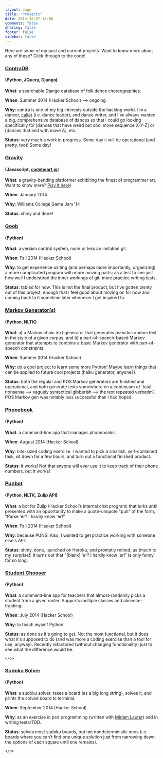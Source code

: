 ```yaml
---
layout: page
title: "Projects"
date: 2014-10-07 18:00
comments: false
sharing: false
footer: false
sidebar: false
---
```

Here are some of my past and current projects. Want to know more about any of these? Click through to the code!

<div class="project">
    <p>
        <h3><a href="//github.com/maiamcc/contradb">ContraDB</a></h3><h4>(Python, JQuery, Django)</h4>
    </p>
    <p>
        <strong>What</strong>: a searchable Django database of folk dance choreographies.
    </p>
    <p>
        <strong>When</strong>: Summer 2014 (Hacker School) --> ongoing
    </p>
    <p>
        <strong>Why</strong>: contra is one of my big interests outside the hacking world. I’m a dancer, <a href="http://contra.maiamccormick.com/">caller</a> (i.e. dance leader), and dance writer, and I’ve always wanted a big, comprehensive database of dances so that I could go looking specifically for [dances that have weird but cool move sequence X-Y-Z] or [dances that end with move A], etc.
    </p>
    <p>
        <strong>Status</strong>: very much a work in progress. Some day it will be operational (and pretty, too)! Some day!
    </p>
</div>

<div class="project">
    <p>
        <h3><a href="//github.com/maiamcc/gravity">Gravity</a></h3><h4>(Javascript, <a href="//codeheartjs.com">codeheart.js</a>)</h4>
    </p>
        <strong>What</strong>: a gravity-bending platformer exhibiting the finest of programmer art. Want to know more? <a href="/projects/gravity/play.html">Play it here</a>!
    </p>
    <p>
        <strong>When</strong>: January 2014
    </p>
    <p>
        <strong>Why</strong>: Williams College Game Jam '14
    </p>
    <p>
        <strong>Status</strong>: shiny and done!
    </p>
</div>

<div class="project">
    <p>
        <h3><a href="//github.com/maiamcc/goob">Goob</a></h3><h4>(Python)</h4>
    </p>
        <strong>What</strong>: a version control system, more or less an imitation git.
    </p>
    <p>
        <strong>When</strong>: Fall 2014 (Hacker School)
    </p>
    <p>
        <strong>Why</strong>: to get experience writing (and perhaps more importantly, organizing) a more complicated program with more moving parts; as a test to see just how well I understood the inner workings of git; more practice writing tests.
    </p>
    <p>
        <strong>Status</strong>: tabled for now. This is not the final product, but I’ve gotten plenty out of this project, enough that I feel good about moving on for now and coming back to it sometime later whenever I get inspired to.
    </p>
</div>

<div class="project">
    <p>
        <h3><a href="//github.com/maiamcc/markovgen">Markov Generator(s)</a></h3><h4>(Python, NLTK)</h4>
    </p>
        <strong>What</strong>: a) a Markov chain text generator that generates pseudo-random text in the style of a given corpus, and b) a part-of-speech-based Markov generator that attempts to combine a basic Markov generator with part-of-speech constraints.
    </p>
    <p>
        <strong>When</strong>: Summer 2014 (Hacker School)
    <p>
        <strong>Why</strong>: do a cool project to learn some more Python! Maybe learn things that can be applied to future cool projects (haiku generator, anyone?).
    </p>
    <p>
        <strong>Status</strong>: both the regular and POS Markov generators are finished and operational, and both generate texts somewhere on a continuum of `total nonsense --> vaguely syntactical gibberish --> the text repeated verbatim`. POS Markov gen was notably less successful than I had hoped.
    </p>
</div>

<div class="project">
    <p>
        <h3><a href="//github.com/maiamcc/phonebook">Phonebook</a></h3><h4>(Python)</h4>
    </p>
        <strong>What</strong>: a command-line app that manages phonebooks.
    </p>
    <p>
        <strong>When</strong>: August 2014 (Hacker School)
    <p>
        <strong>Why</strong>: bite-sized coding exercise: I wanted to pick a smallish, self-contained task, sit down for a few hours, and turn out a functional finished product.
    </p>
    <p>
        <strong>Status</strong>: it works! Not that anyone will ever use it to keep track of their phone numbers, but it works!
    </p>
</div>

<div class="project">
    <p>
        <h3><a href="//github.com/maiamcc/punbot">Punbot</a></h3><h4>(Python, NLTK, Zulip API)</h4>
    </p>
        <strong>What</strong>: a bot for Zulip (Hacker School’s internal chat program) that lurks until presented with an opportunity to make a quote-unquote "pun" of the form, "Parse 'er? I hardly know 'er!"
    </p>
    <p>
        <strong>When</strong>: Fall 2014 (Hacker School)
    <p>
        <strong>Why</strong>: because PUNS! Also, I wanted to get practice working with someone else's API.
    </p>
    <p>
        <strong>Status</strong>: shiny, done, launched on Heroku, and promptly retired, as (much to my surprise!) it turns out that "[blank] 'er? I hardly know 'er!" is only funny for so long.
    </p>
</div>

<div class="project">
    <p>
        <h3><a href="//github.com/maiamcc/studentchooser">Student Chooser</a></h3><h4>(Python)</h4>
    </p>
        <strong>What</strong>: a command-line app for teachers that almost-randomly picks a student from a given roster. Supports multiple classes and absence-tracking.
    </p>
    <p>
        <strong>When</strong>: July 2014 (Hacker School)
    <p>
        <strong>Why</strong>: to teach myself Python!
    </p>
    <p>
        <strong>Status</strong>: as done as it's going to get. Not the most functional, but it does what it's supposed to do (and was more a coding exercise than a tool for use, anyway). Recently refactored (without changing functionality) just to see what the difference would be.

    </p>
</div>

<div class="project">
    <p>
        <h3><a href="//github.com/maiamcc/sudoku">Sudoku Solver</a></h3><h4>(Python)</h4>
    </p>
        <strong>What</strong>: a sudoku solver; takes a board (as a big long string), solves it, and prints the solved board to terminal.
    </p>
    <p>
        <strong>When</strong>: September 2014 (Hacker School)
    <p>
        <strong>Why</strong>: as an exercise in pair programming (written with <a href="//github.com/mlauter">Miriam Lauter</a>) and in writing tests/TDD.
    </p>
    <p>
        <strong>Status</strong>: solves <em>most</em> sudoku boards, but not nondeterministic ones (i.e. boards where you can’t find one unique solution just from narrowing down the options of each square until one remains).

    </p>
</div>